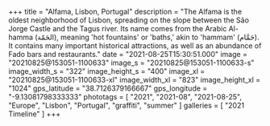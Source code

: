 +++
title = "Alfama, Lisbon, Portugal"
description = "The Alfama is the oldest neighborhood of Lisbon, spreading on the slope between the São Jorge Castle and the Tagus river. Its name comes from the Arabic Al-hamma (الحَمّة), meaning 'hot fountains' or 'baths,' akin to 'hammam' (حَمَّام). It contains many important historical attractions, as well as an abundance of Fado bars and restaurants."
date = "2021-08-25T15:30:51.000"
image = "20210825@153051-1100633"
image_s = "20210825@153051-1100633-s"
image_width_s = "322"
image_height_s = "400"
image_xl = "20210825@153051-1100633-xl"
image_width_xl = "823"
image_height_xl = "1024"
gps_latitude = "38.7126379166667"
gps_longitude = "-9.13081798333333"
phototags = [ "2021", "2021-08", "2021-08-25", "Europe", "Lisbon", "Portugal", "graffiti", "summer" ]
galleries = [ "2021 Timeline" ]
+++
